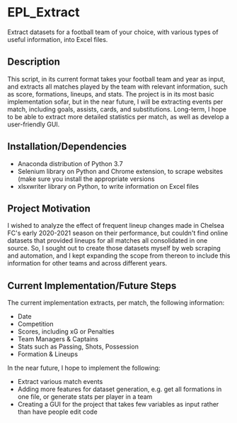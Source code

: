# EPL_Extract
Extract datasets for a football team of your choice, with various types of useful information, into Excel files.

<h2>Description</h2>
This script, in its current format takes your football team and year as input, and extracts all matches played by the team with relevant information, such as score, formations, lineups, and stats.
The project is in its most basic implementation sofar, but in the near future, I will be extracting events per match, including goals, assists, cards, and substitutions. Long-term, I hope to be able to extract more detailed statistics per match, as well as develop a user-friendly GUI.


<h2>Installation/Dependencies</h2>
<ul>
<li>Anaconda distribution of Python 3.7</li>
<li>Selenium library on Python and Chrome extension, to scrape websites (make sure you install the appropriate versions </li>
<li>xlsxwriter library on Python, to write information on Excel files</li>
 </ul>
  
 
<h2>Project Motivation</h2>
I wished to analyze the effect of frequent lineup changes made in Chelsea FC's early 2020-2021 season on their performance, but couldn't find online datasets that provided lineups for all matches all consolidated in one source. So, I sought out to create those datasets myself by web scraping and automation, and I kept expanding the scope from thereon to include this information for other teams and across different years.


<h2>Current Implementation/Future Steps</h2>

The current implementation extracts, per match, the following information:
<ul>
<li> Date </li>
<li> Competition</li>
<li> Scores, including xG or Penalties </li>
<li> Team Managers & Captains </li>
<li> Stats such as Passing, Shots, Possession </li>
<li> Formation & Lineups </li>
</ul>

In the near future, I hope to implement the following:
<ul>
 <li> Extract various match events </li>
 <li> Adding more features for dataset generation, e.g. get all formations in one file, or generate stats per player in a team </li>
 <li> Creating a GUI for the project that takes few variables as input rather than have people edit code </li>
 </ul>
